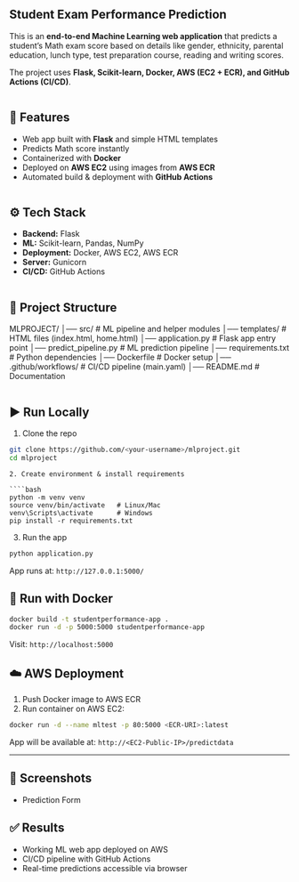 
## Student Exam Performance Prediction

This is an **end-to-end Machine Learning web application** that predicts a student’s Math exam score based on details like gender, ethnicity, parental education, lunch type, test preparation course, reading and writing scores.  

The project uses **Flask, Scikit-learn, Docker, AWS (EC2 + ECR), and GitHub Actions (CI/CD)**.
```
```
## 🚀 Features
- Web app built with **Flask** and simple HTML templates  
- Predicts Math score instantly  
- Containerized with **Docker**  
- Deployed on **AWS EC2** using images from **AWS ECR**  
- Automated build & deployment with **GitHub Actions**
```
```
## ⚙️ Tech Stack
- **Backend:** Flask  
- **ML:** Scikit-learn, Pandas, NumPy  
- **Deployment:** Docker, AWS EC2, AWS ECR  
- **Server:** Gunicorn  
- **CI/CD:** GitHub Actions  
```
```
## 📂 Project Structure


MLPROJECT/
│── src/                 # ML pipeline and helper modules
│── templates/           # HTML files (index.html, home.html)
│── application.py       # Flask app entry point
│── predict_pipeline.py  # ML prediction pipeline
│── requirements.txt     # Python dependencies
│── Dockerfile           # Docker setup
│── .github/workflows/   # CI/CD pipeline (main.yaml)
│── README.md            # Documentation

````
````
## ▶️ Run Locally

1. Clone the repo  
```bash
git clone https://github.com/<your-username>/mlproject.git
cd mlproject
````

````
2. Create environment & install requirements

````bash
python -m venv venv
source venv/bin/activate   # Linux/Mac
venv\Scripts\activate      # Windows
pip install -r requirements.txt
````

3. Run the app

```bash
python application.py
```

App runs at: `http://127.0.0.1:5000/`



## 🐳 Run with Docker

```bash
docker build -t studentperformance-app .
docker run -d -p 5000:5000 studentperformance-app
```

Visit: `http://localhost:5000`



## ☁️ AWS Deployment

1. Push Docker image to AWS ECR
2. Run container on AWS EC2:

```bash
docker run -d --name mltest -p 80:5000 <ECR-URI>:latest
```

App will be available at:
`http://<EC2-Public-IP>/predictdata`

---

## 📸 Screenshots

* Prediction Form


## ✅ Results

* Working ML web app deployed on AWS
* CI/CD pipeline with GitHub Actions
* Real-time predictions accessible via browser


```

